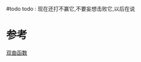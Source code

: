 #todo 
todo : 现在还打不赢它,不要妄想击败它,以后在说

# 参考
[双曲函数](https://zh.wikipedia.org/zh-cn/%E5%8F%8C%E6%9B%B2%E5%87%BD%E6%95%B0)